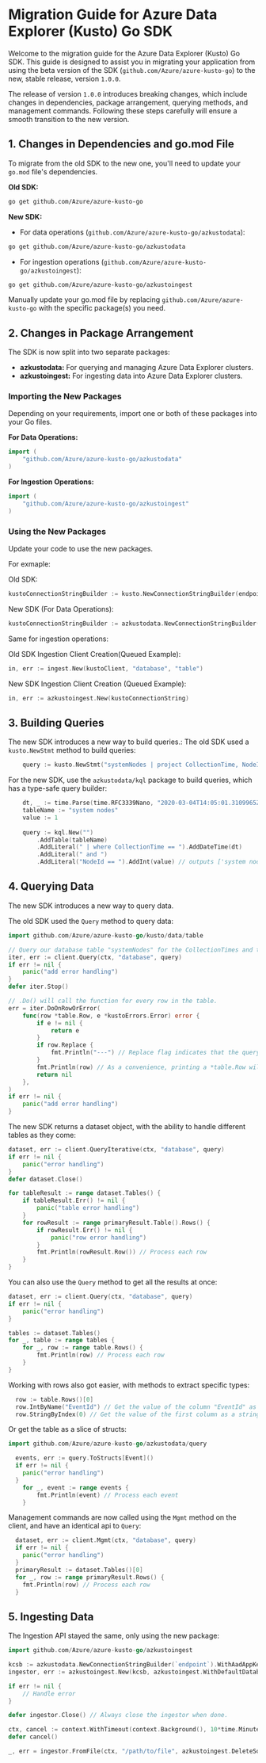 # Migration Guide for Azure Data Explorer (Kusto) Go SDK

Welcome to the migration guide for the Azure Data Explorer (Kusto) Go SDK. This guide is designed to assist you in migrating your application from using the beta version of the SDK (`github.com/Azure/azure-kusto-go`) to the new, stable release, version `1.0.0`.

The release of version `1.0.0` introduces breaking changes, which include changes in dependencies, package arrangement, querying methods, and management commands. Following these steps carefully will ensure a smooth transition to the new version.

## 1. Changes in Dependencies and go.mod File

To migrate from the old SDK to the new one, you'll need to update your `go.mod` file's dependencies.

**Old SDK:**
```bash
go get github.com/Azure/azure-kusto-go
```

**New SDK:**
- For data operations (`github.com/Azure/azure-kusto-go/azkustodata`):
```bash
go get github.com/Azure/azure-kusto-go/azkustodata
```

- For ingestion operations (`github.com/Azure/azure-kusto-go/azkustoingest`):
```bash
go get github.com/Azure/azure-kusto-go/azkustoingest
```

Manually update your go.mod file by replacing `github.com/Azure/azure-kusto-go` with the specific package(s) you need.

## 2. Changes in Package Arrangement

The SDK is now split into two separate packages:
- **azkustodata:** For querying and managing Azure Data Explorer clusters.
- **azkustoingest:** For ingesting data into Azure Data Explorer clusters.

### Importing the New Packages

Depending on your requirements, import one or both of these packages into your Go files.

**For Data Operations:**
```go
import (
    "github.com/Azure/azure-kusto-go/azkustodata"
)
```

**For Ingestion Operations:**
```go
import (
    "github.com/Azure/azure-kusto-go/azkustoingest"
)
```

### Using the New Packages

Update your code to use the new packages.

For exmaple:

Old SDK:
```go
kustoConnectionStringBuilder := kusto.NewConnectionStringBuilder(endpoint)
```

New SDK (For Data Operations):
```go
kustoConnectionStringBuilder := azkustodata.NewConnectionStringBuilder(endpoint)
```

Same for ingestion operations:

Old SDK Ingestion Client Creation(Queued Example):
```go
in, err := ingest.New(kustoClient, "database", "table")
```

New SDK Ingestion Client Creation (Queued Example):
```go
in, err := azkustoingest.New(kustoConnectionString)
```

## 3. Building Queries

The new SDK introduces a new way to build queries.:
The old SDK used a `kusto.NewStmt` method to build queries:
```go
    query := kusto.NewStmt("systemNodes | project CollectionTime, NodeId")
```

For the new SDK, use the `azkustodata/kql` package to build queries, which has a type-safe query builder:
```go
    dt, _ := time.Parse(time.RFC3339Nano, "2020-03-04T14:05:01.3109965Z")
    tableName := "system nodes"
    value := 1
    
    query := kql.New("")
        .AddTable(tableName)
        .AddLiteral(" | where CollectionTime == ").AddDateTime(dt)
        .AddLiteral(" and ")
        .AddLiteral("NodeId == ").AddInt(value) // outputs ['system nodes'] | where CollectionTime == datetime(2020-03-04T14:05:01.3109965Z) and NodeId == int(1)
```

## 4. Querying Data

The new SDK introduces a new way to query data. 

The old SDK used the `Query` method to query data:
```go
import github.com/Azure/azure-kusto-go/kusto/data/table

// Query our database table "systemNodes" for the CollectionTimes and the NodeIds.
iter, err := client.Query(ctx, "database", query)
if err != nil {
	panic("add error handling")
}
defer iter.Stop()

// .Do() will call the function for every row in the table.
err = iter.DoOnRowOrError(
    func(row *table.Row, e *kustoErrors.Error) error {
        if e != nil {
            return e
        }
        if row.Replace {
            fmt.Println("---") // Replace flag indicates that the query result should be cleared and replaced with this row
        }
        fmt.Println(row) // As a convenience, printing a *table.Row will output csv
        return nil
	},
)
if err != nil {
	panic("add error handling")
}
```

The new SDK returns a dataset object, with the ability to handle different tables as they come:
```go
dataset, err := client.QueryIterative(ctx, "database", query)
if err != nil {
    panic("error handling")
}
defer dataset.Close()

for tableResult := range dataset.Tables() {
    if tableResult.Err() != nil {
        panic("table error handling")
    }
    for rowResult := range primaryResult.Table().Rows() {
        if rowResult.Err() != nil {
            panic("row error handling")
        }
        fmt.Println(rowResult.Row()) // Process each row
    }
}
```

You can also use the `Query` method to get all the results at once:
```go
dataset, err := client.Query(ctx, "database", query)
if err != nil {
    panic("error handling")
}

tables := dataset.Tables()
for _, table := range tables {
    for _, row := range table.Rows() {
        fmt.Println(row) // Process each row
    }
}
```

Working with rows also got easier, with methods to extract specific types:
```go
  row := table.Rows()[0]
  row.IntByName("EventId") // Get the value of the column "EventId" as an int
  row.StringByIndex(0) // Get the value of the first column as a string
```

Or get the table as a slice of structs:
```go
import github.com/Azure/azure-kusto-go/azkustodata/query

  events, err := query.ToStructs[Event]()
  if err != nil {
    panic("error handling")
  }
    for _, event := range events {
        fmt.Println(event) // Process each event
    }
```

Management commands are now called using the `Mgmt` method on the client, and have an identical api to `Query`:
```go
  dataset, err := client.Mgmt(ctx, "database", query)
  if err != nil {
    panic("error handling")
  }
  primaryResult := dataset.Tables()[0]
  for _, row := range primaryResult.Rows() {
    fmt.Println(row) // Process each row
  }
```

## 5. Ingesting Data

The Ingestion API stayed the same, only using the new package:
```go
import github.com/Azure/azure-kusto-go/azkustoingest

kcsb := azkustodata.NewConnectionStringBuilder(`endpoint`).WithAadAppKey("clientID", "clientSecret", "tenentID")
ingestor, err := azkustoingest.New(kcsb, azkustoingest.WithDefaultDatabase("database"), azkustoingest.WithDefaultTable("table"))

if err != nil {
    // Handle error
}

defer ingestor.Close() // Always close the ingestor when done.

ctx, cancel := context.WithTimeout(context.Background(), 10*time.Minute)
defer cancel()

_, err = ingestor.FromFile(ctx, "/path/to/file", azkustoingest.DeleteSource())
```
